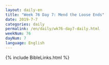 ```yaml
---
layout: daily-en
title: "Week 76 Day 7: Mend the Loose Ends"
date: 2019-7-7 
categories: daily
permalink: /en/daily/wk76-day7-daily.html
weekNum: 76
dayNum: 7
language: English
---
```

{% include BibleLinks.html %} 

